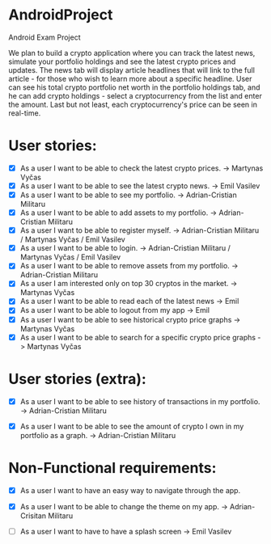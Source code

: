 # AndroidProject

Android Exam Project



We plan to build a crypto application where you can track the latest news, simulate your portfolio holdings and see the latest crypto prices and updates. 
The news tab will display article headlines that will link to the full article - for those who wish to learn more about a specific headline. 
User can see his total crypto portfolio net worth in the portfolio holdings tab, and he can add crypto holdings - select a cryptocurrency from the
list and enter the amount. Last but not least, each cryptocurrency's price can be seen in real-time.

# User stories:

- [x] As a user I want to be able to check the latest crypto prices. -> Martynas Vyčas
- [x] As a user I want to be able to see the latest crypto news. -> Emil Vasilev
- [x] As a user I want to be able to see my portfolio. -> Adrian-Cristian Militaru
- [x] As a user I want to be able to add assets to my portfolio. -> Adrian-Cristian Militaru
- [x] As a user I want to be able to register myself. -> Adrian-Cristian Militaru / Martynas Vyčas / Emil Vasilev
- [x] As a user I want to be able to login. -> Adrian-Cristian Militaru / Martynas Vyčas / Emil Vasilev
- [x] As a user I want to be able to remove assets from my portfolio. -> Adrian-Cristian Militaru
- [x] As a user I am interested only on top 30 cryptos in the market. -> Martynas Vyčas 
- [x] As a user I want to be able to read each of the latest news -> Emil
- [x] As a user I want to be able to logout from my app -> Emil
- [x] As a user I want to be able to see historical crypto price graphs -> Martynas Vyčas 
- [x] As a user I want to be able to search for a specific crypto price graphs -> Martynas Vyčas 

# User stories (extra):

- [x] As a user I want to be able to see history of transactions in my portfolio. -> Adrian-Cristian Militaru
- [x] As a user I want to be able to see the amount of crypto I own in my portfolio as a graph. -> Adrian-Cristian Militaru


# Non-Functional requirements:

- [x] As a user I want to have an easy way to navigate through the app.
- [x] As a user I want to be able to change the theme on my app.  -> Adrian-Crisitan Militaru
- [ ] As a user I want to have to have a splash screen -> Emil Vasilev

